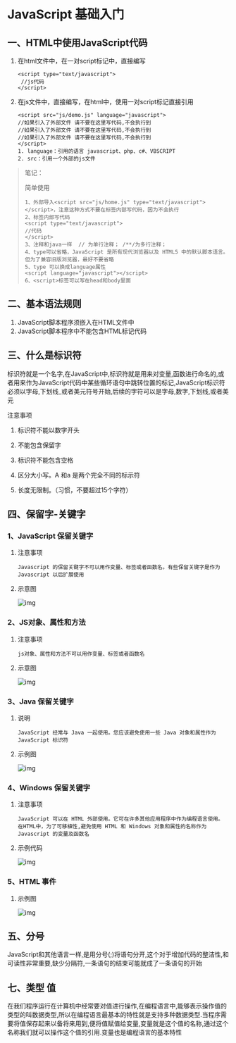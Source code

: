# JavaScript 基础入门

## 一、HTML中使用JavaScript代码

1. 在html文件中，在一对script标记中，直接编写

   ```
   <script type="text/javascript">
    //js代码
   </script>

   ```

2. 在js文件中，直接编写，在html中，使用一对script标记直接引用

   ```
   <script src="js/demo.js" language="javascript">
   //如果引入了外部文件 请不要在这里写代码,不会执行到
   //如果引入了外部文件 请不要在这里写代码,不会执行到
   //如果引入了外部文件 请不要在这里写代码,不会执行到
   </script>
   1. language：引用的语言 javascript、php、c#、VBSCRIPT 
   2. src：引用一个外部的js文件

   ```

>笔记：
>
>简单使用
>
>```
>1、外部导入<script src="js/home.js" type="text/javascript"></script>，注意这种方式不要在标签内部写代码，因为不会执行
>2、标签内部写代码
><script type="text/javascript">
>//代码
></script>
>3、注释和java一样  // 为单行注释； /**/为多行注释；
>4、type可以省略，JavaScript 是所有现代浏览器以及 HTML5 中的默认脚本语言。但为了兼容旧版浏览器，最好不要省略
>5、type 可以换成language属性
><script language="javascript"></script>
>6、<script>标签可以写在head和body里面
>```



## 二、基本语法规则

1. JavaScript脚本程序须嵌入在HTML文件中
2. JavaScript脚本程序中不能包含HTML标记代码

## 三、什么是标识符

 标识符就是一个名字,在JavaScript中,标识符就是用来对变量,函数进行命名的,或者用来作为JavaScript代码中某些循环语句中跳转位置的标记,JavaScript标识符必须以字母,下划线_或者美元符号开始,后续的字符可以是字母,数字,下划线,或者美元

注意事项

1. 标识符不能以数字开头


1. 不能包含保留字


1. 标识符不能包含空格


1. 区分大小写。A 和a 是两个完全不同的标示符
2. 长度无限制。（习惯，不要超过15个字符）

## 四、保留字-关键字

### 1、JavaScript 保留关键字

1. 注意事项

   ```
   Javascript 的保留关键字不可以用作变量、标签或者函数名。有些保留关键字是作为 Javascript 以后扩展使用
   ```

2. 示意图

   ![img](http://opzv089nq.bkt.clouddn.com/17-8-21/15295401.jpg)

### 2、JS对象、属性和方法

1. 注意事项

   ```
   js对象、属性和方法不可以用作变量、标签或者函数名
   ```

2. 示意图

   ![img](http://opzv089nq.bkt.clouddn.com/17-8-21/7418350.jpg)

### 3、Java 保留关键字

1. 说明

   ```
   JavaScript 经常与 Java 一起使用。您应该避免使用一些 Java 对象和属性作为 JavaScript 标识符
   ```

2. 示例图

   ![img](http://opzv089nq.bkt.clouddn.com/17-8-21/93681007.jpg)

### 4、Windows 保留关键字

1. 注意事项

   ```
   JavaScript 可以在 HTML 外部使用。它可在许多其他应用程序中作为编程语言使用。
   在HTML中，为了可移植性,避免使用 HTML 和 Windows 对象和属性的名称作为 Javascript 的变量及函数名
   ```

2. 示例代码

   ![img](http://opzv089nq.bkt.clouddn.com/17-8-21/40843066.jpg)

### 5、HTML 事件

1. 示例图

   ![img](http://opzv089nq.bkt.clouddn.com/17-8-21/46224657.jpg)

## 五、分号

 JavaScript和其他语言一样,是用分号(;)将语句分开,这个对于增加代码的整洁性,和可读性非常重要,缺少分隔符,一条语句的结束可能就成了一条语句的开始

## 七、类型 值

 在我们程序运行在计算机中经常要对值进行操作,在编程语言中,能够表示操作值的类型的叫数据类型,所以在编程语言最基本的特性就是支持多种数据类型.当程序需要将值保存起来以备将来用到,便将值赋值给变量,变量就是这个值的名称,通过这个名称我们就可以操作这个值的引用.变量也是编程语言的基本特性